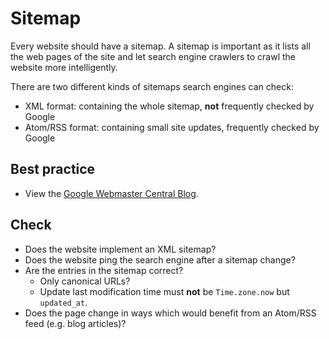 # Sitemap

Every website should have a sitemap. A sitemap is important as it lists all the web pages of the site and let search engine crawlers to crawl the website more intelligently.

There are two different kinds of sitemaps search engines can check:

* XML format: containing the whole sitemap, **not** frequently checked by Google
* Atom/RSS format: containing small site updates, frequently checked by Google

## Best practice

* View the [Google Webmaster Central Blog](https://webmasters.googleblog.com/2014/10/best-practices-for-xml-sitemaps-rssatom.html).

## Check

* Does the website implement an XML sitemap?
* Does the website ping the search engine after a sitemap change?
* Are the entries in the sitemap correct?
  * Only canonical URLs?
  * Update last modification time must **not** be `Time.zone.now` but `updated_at`.
* Does the page change in ways which would benefit from an Atom/RSS feed (e.g. blog articles)?
